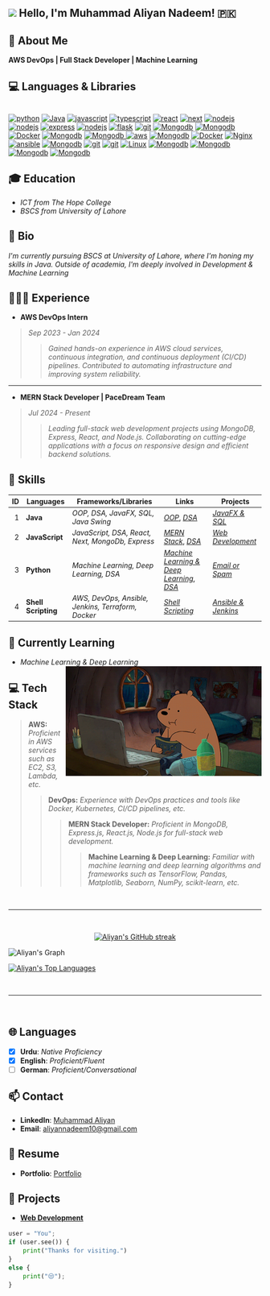 ## <img src="https://media.giphy.com/media/hvRJCLFzcasrR4ia7z/giphy.gif" width="28"> Hello, I'm Muhammad Aliyan Nadeem! 🇵🇰

## 📝 About Me

**AWS DevOps | Full Stack Developer | Machine Learning**

## 💻 Languages & Libraries

<br>
<a href="https://git-scm.com/" target="_blank" rel="noreferrer"><img src="https://skillicons.dev/icons?i=python&theme=dark" width="36" height="36" alt="python" /></a>
<a href="https://www.php.net/" target="_blank" rel="noreferrer"><img src="https://skillicons.dev/icons?i=java&theme=dark" width="36" height="36" alt="Java" /></a>
<a href="https://www.php.net/" target="_blank" rel="noreferrer"><img src="https://skillicons.dev/icons?i=javascript&theme=dark" width="36" height="36" alt="javascript" /></a>
<a href="https://www.oracle.com/java/" target="_blank" rel="noreferrer"><img src="https://skillicons.dev/icons?i=typescript&theme=dark" width="36" height="36" alt="typescript" /></a>
<a href="https://www.python.org/" target="_blank" rel="noreferrer"><img src="https://skillicons.dev/icons?i=react" width="36" height="36" alt="react" /></a>
<a href="https://www.djangoproject.com/" target="_blank" rel="noreferrer"><img src="https://skillicons.dev/icons?i=nextjs&theme=dark" width="36" height="36" alt="next" /></a>
<a href="https://expressjs.com/" target="_blank" rel="noreferrer"><img src="https://skillicons.dev/icons?i=redux&theme=dark" width="36" height="36" alt="nodejs" /></a>
<a href="https://expressjs.com/" target="_blank" rel="noreferrer"><img src="https://skillicons.dev/icons?i=tailwind&theme=dark" width="36" height="36" alt="nodejs" /></a>
<a href="https://www.typescriptlang.org/" target="_blank" rel="noreferrer"><img src="https://skillicons.dev/icons?i=express" width="36" height="36" alt="express" /></a>
<a href="https://expressjs.com/" target="_blank" rel="noreferrer"><img src="https://skillicons.dev/icons?i=nodejs&theme=dark" width="36" height="36" alt="nodejs" /></a>
<a href="https://www.postgresql.org/" target="_blank" rel="noreferrer"><img src="https://skillicons.dev/icons?i=flask&theme=dark" width="36" height="36" alt="flask" /></a>
<a href="https://www.linux.org" target="_blank" rel="noreferrer"><img src="https://skillicons.dev/icons?i=firebase&theme=dark" width="36" height="36" alt="git" /></a>
<a href="https://developer.mozilla.org/en-US/docs/Web/JavaScript" target="_blank" rel="noreferrer"><img src="https://skillicons.dev/icons?i=mongodb" width="36" height="36" alt="Mongodb"/></a>
<a href="https://developer.mozilla.org/en-US/docs/Web/JavaScript" target="_blank" rel="noreferrer"><img src="https://skillicons.dev/icons?i=mysql" width="36" height="36" alt="Mongodb"/></a>
<a href="https://www.docker.com/" target="_blank" rel="noreferrer"><img src="https://skillicons.dev/icons?i=linux" width="36" height="36" alt="Docker" /></a>
<a href="https://developer.mozilla.org/en-US/docs/Web/JavaScript" target="_blank" rel="noreferrer"><img src="https://skillicons.dev/icons?i=ubuntu" width="36" height="36" alt="Mongodb"/></a>
<a href="https://developer.mozilla.org/en-US/docs/Web/JavaScript" target="_blank" rel="noreferrer"><img src="https://skillicons.dev/icons?i=bash" width="36" height="36" alt="Mongodb"/>
<a href="https://spring.io/" target="_blank" rel="noreferrer"><img src="https://skillicons.dev/icons?i=aws" width="36" height="36" alt="aws" /></a>
<a href="https://developer.mozilla.org/en-US/docs/Web/JavaScript" target="_blank" rel="noreferrer"><img src="https://skillicons.dev/icons?i=kubernetes" width="36" height="36" alt="Mongodb"/></a>
<a href="https://www.linux.org" target="_blank" rel="noreferrer"><img src="https://skillicons.dev/icons?i=docker&theme=dark" width="36" height="36" alt="Docker" /></a>
<a href="https://www.linux.org" target="_blank" rel="noreferrer"><img src="https://skillicons.dev/icons?i=nginx&theme=dark" width="36" height="36" alt="Nginx" /></a>
<a href="https://www.linux.org" target="_blank" rel="noreferrer"><img src="https://skillicons.dev/icons?i=ansible&theme=dark" width="36" height="36" alt="ansible" /></a>
<a href="https://developer.mozilla.org/en-US/docs/Web/JavaScript" target="_blank" rel="noreferrer"><img src="https://skillicons.dev/icons?i=terraform" width="36" height="36" alt="Mongodb"/></a>
<a href="https://www.linux.org" target="_blank" rel="noreferrer"><img src="https://skillicons.dev/icons?i=git&theme=dark" width="36" height="36" alt="git" /></a>
<a href="https://www.linux.org" target="_blank" rel="noreferrer"><img src="https://skillicons.dev/icons?i=github&theme=dark" width="36" height="36" alt="git" /></a>
<a href="https://www.linux.org" target="_blank" rel="noreferrer"><img src="https://skillicons.dev/icons?i=jenkins&theme=dark" width="36" height="36" alt="Linux" /></a>
<a href="https://developer.mozilla.org/en-US/docs/Web/JavaScript" target="_blank" rel="noreferrer"><img src="https://skillicons.dev/icons?i=ai" width="36" height="36" alt="Mongodb"/></a>
<a href="https://developer.mozilla.org/en-US/docs/Web/JavaScript" target="_blank" rel="noreferrer"><img src="https://skillicons.dev/icons?i=pytorch" width="36" height="36" alt="Mongodb"/></a>
<a href="https://developer.mozilla.org/en-US/docs/Web/JavaScript" target="_blank" rel="noreferrer"><img src="https://skillicons.dev/icons?i=sklearn" width="36" height="36" alt="Mongodb"/></a>
<a href="https://developer.mozilla.org/en-US/docs/Web/JavaScript" target="_blank" rel="noreferrer"><img src="https://skillicons.dev/icons?i=tensorflow" width="36" height="36" alt="Mongodb"/></a>


## 🎓 Education

- _ICT from The Hope College_
- _BSCS from University of Lahore_

## 🌟 Bio

_I'm currently pursuing BSCS at University of Lahore, where I'm honing my skills in Java. Outside of academia, I'm deeply involved in Development & Machine Learning_

## 🧑🏻‍💻 Experience

- **AWS DevOps Intern**
> *Sep 2023 - Jan 2024*
> > _Gained hands-on experience in AWS cloud services, continuous integration, and continuous deployment (CI/CD) pipelines. Contributed to automating infrastructure and improving system reliability._

 <hr/>
 
- **MERN Stack Developer | PaceDream Team**  
> *Jul 2024 - Present*  
> > _Leading full-stack web development projects using MongoDB, Express, React, and Node.js. Collaborating on cutting-edge applications with a focus on responsive design and efficient backend solutions._


## 💼 Skills

|  ID | Languages           | Frameworks/Libraries                               | Links                                                                                                                                                                   | Projects                                                                         |
| --: | ------------------- | -------------------------------------------------- | ----------------------------------------------------------------------------------------------------------------------------------------------------------------------- | -------------------------------------------------------------------------------- |
|   1 | **Java**            | _OOP, DSA, JavaFX, SQL, Java Swing_                | [_OOP_](https://github.com/MuhammadAliyan10/Java_Assignment), [_DSA_](https://github.com/MuhammadAliyan10/Data_Structures_Algorithms.git)                               | [_JavaFX & SQL_](https://github.com/MuhammadAliyan10/Search_Engine_Java)         |
|   2 | **JavaScript**      | _JavaScript, DSA, React, Next, MongoDb, Express_   | [_MERN Stack_](https://github.com/MuhammadAliyan10/Web_Development), [_DSA_](https://github.com/MuhammadAliyan10/Data_Structures_Algorithms.git)                        | [_Web Development_](https://github.com/MuhammadAliyan10/Web_Development)         |
|   3 | **Python**          | _Machine Learning, Deep Learning, DSA_             | [_Machine Learning & Deep Learning_](https://github.com/MuhammadAliyan10/Machine_Learning), [_DSA_](https://github.com/MuhammadAliyan10/Data_Structures_Algorithms.git) | [_Email or Spam_](https://github.com/MuhammadAliyan10/Email_Spam)                |
|   4 | **Shell Scripting** | _AWS, DevOps, Ansible, Jenkins, Terraform, Docker_ | [_Shell Scripting_](https://github.com/MuhammadAliyan10/Sh_Assignment)                                                                                                  | [_Ansible & Jenkins_](https://github.com/MuhammadAliyan10/ansible_jenkins_nginx) |

## 🌱 Currently Learning

- _Machine Learning & Deep Learning_ <img src="https://github.com/darsaveli/Mariam/blob/main/1479814528_webarebears.gif" width="390px" align="right">


## 💻 Tech Stack

> **AWS:** _Proficient in AWS services such as EC2, S3, Lambda, etc._
>
> > **DevOps:** _Experience with DevOps practices and tools like Docker, Kubernetes, CI/CD pipelines, etc._
> >
> > > **MERN Stack Developer:** _Proficient in MongoDB, Express.js, React.js, Node.js for full-stack web development._
> > >
> > > > **Machine Learning & Deep Learning:** _Familiar with machine learning and deep learning algorithms and frameworks such as TensorFlow, Pandas, Matplotlib, Seaborn, NumPy, scikit-learn, etc._

<br/>
<hr/>
<br/>

<p align="center">
  <a href="https://github.com/MuhammadAliyan10">
    <img src="https://github-readme-streak-stats.herokuapp.com/?user=MuhammadAliyan10&theme=radical&border=7F3FBF&background=0D1117" alt="Aliyan's GitHub streak"/>
  </a>
</p>

![Aliyan's Graph](https://github-readme-activity-graph.vercel.app/graph?username=MuhammadAliyan10&custom_title=Aliyan's%20GitHub%20Activity%20Graph&bg_color=0D1117&color=7F3FBF&line=7F3FBF&point=7F3FBF&area_color=FFFFFF&title_color=FFFFFF&area=true)

 <a href="https://github.com/MuhammadAliyan"><img alt="Aliyan's Top Languages" src="https://denvercoder1-github-readme-stats.vercel.app/api/top-langs/?username=MuhammadAliyan10&langs_count=8&layout=compact&theme=react&border_color=7F3FBF&bg_color=0D1117&title_color=F85D7F&icon_color=F8D866" height="192px" width="90.5%"/></a>
  <br/>
</a>

<br/>
<hr/>
<br/>

## 🌐 Languages

- [x] **Urdu**: _Native Proficiency_
- [x] **English**: _Proficient/Fluent_
- [ ] **German**: _Proficient/Conversational_

## 📫 Contact

- **LinkedIn**: [Muhammad Aliyan](https://www.linkedin.com/in/muhammad-aliyan-1900a7275/)
- **Email**: aliyannadeem10@gmail.com

## 📑 Resume

- **Portfolio**: [Portfolio](https://aliyan-portfolio-six.vercel.app/)

## 🚀 Projects

- [**Web Development**](https://github.com/users/MuhammadAliyan10/projects/1)

```python
user = "You";
if (user.see()) {
    print("Thanks for visiting.")
}
else {
    print("😒");
}
```
